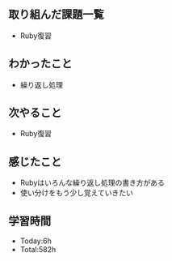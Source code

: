 ## 取り組んだ課題一覧
- Ruby復習
## わかったこと
- 繰り返し処理
## 次やること
- Ruby復習
## 感じたこと
- Rubyはいろんな繰り返し処理の書き方がある
- 使い分けをもう少し覚えていきたい
## 学習時間
- Today:6h
- Total:582h

